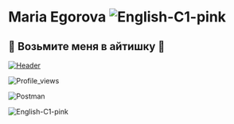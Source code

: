 # Maria Egorova     ![English-C1-pink](https://github.com/user-attachments/assets/50c98be7-ab2a-43d0-afd5-76669e2c8185)
## :sparkling_heart: Возьмите меня в айтишку :sparkling_heart:

[![Header](https://github.com/user-attachments/assets/907a870f-1216-4e1a-a081-c4d7de6a9406)](https://web.telegram.org/k/#@MariaKourskaya)

![Profile_views](https://komarev.com/ghpvc/?username=MariaEgorova421&color=ff69b4&style=for-the-badge)

![Postman](https://img.shields.io/badge/-Postman-000010?style=for-the-badge&logo=postman)

![English-C1-pink](https://github.com/user-attachments/assets/50c98be7-ab2a-43d0-afd5-76669e2c8185)



